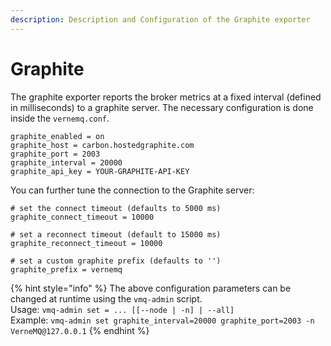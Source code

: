 ```yaml
---
description: Description and Configuration of the Graphite exporter
---
```


# Graphite

The graphite exporter reports the broker metrics at a fixed interval \(defined in milliseconds\) to a graphite server. The necessary configuration is done inside the `vernemq.conf`.

```text
graphite_enabled = on
graphite_host = carbon.hostedgraphite.com
graphite_port = 2003
graphite_interval = 20000
graphite_api_key = YOUR-GRAPHITE-API-KEY
```

You can further tune the connection to the Graphite server:

```text
# set the connect timeout (defaults to 5000 ms)
graphite_connect_timeout = 10000

# set a reconnect timeout (default to 15000 ms)
graphite_reconnect_timeout = 10000

# set a custom graphite prefix (defaults to '')
graphite_prefix = vernemq
```

{% hint style="info" %}
The above configuration parameters can be changed at runtime using the `vmq-admin` script.  
Usage: `vmq-admin set = ... [[--node | -n] | --all]`  
Example: `vmq-admin set graphite_interval=20000 graphite_port=2003 -n VerneMQ@127.0.0.1`
{% endhint %}

